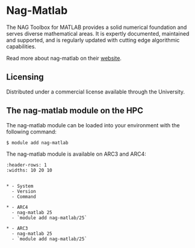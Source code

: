 # Nag-Matlab

The NAG Toolbox for MATLAB provides a solid numerical foundation and serves diverse mathematical areas. It is expertly documented, maintained and supported, and is regularly updated with cutting edge algorithmic capabilities.

Read more about nag-matlab on their [website](https://www.nag.co.uk/nag-toolbox-matlab).



## Licensing 

Distributed under a commercial license available through the University.



## The nag-matlab module on the HPC

The nag-matlab module can be loaded into your environment with the following command:

```bash
$ module add nag-matlab
```

The nag-matlab module is available on ARC3 and ARC4:

```{list-table}
:header-rows: 1
:widths: 10 20 10


* - System
  - Version
  - Command

* - ARC4
  - nag-matlab 25
  - `module add nag-matlab/25`

* - ARC3
  - nag-matlab 25
  - `module add nag-matlab/25`

```